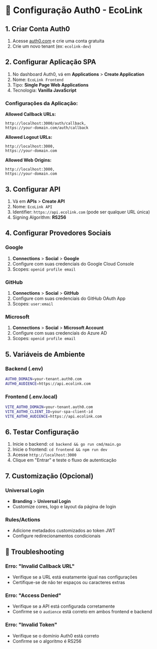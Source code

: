 # 🔐 Configuração Auth0 - EcoLink

## 1. Criar Conta Auth0

1. Acesse [auth0.com](https://auth0.com) e crie uma conta gratuita
2. Crie um novo tenant (ex: `ecolink-dev`)

## 2. Configurar Aplicação SPA

1. No dashboard Auth0, vá em **Applications** > **Create Application**
2. Nome: `EcoLink Frontend`
3. Tipo: **Single Page Web Applications**
4. Tecnologia: **Vanilla JavaScript**

### Configurações da Aplicação:

**Allowed Callback URLs:**
```
http://localhost:3000/auth/callback,
https://your-domain.com/auth/callback
```

**Allowed Logout URLs:**
```
http://localhost:3000,
https://your-domain.com
```

**Allowed Web Origins:**
```
http://localhost:3000,
https://your-domain.com
```

## 3. Configurar API

1. Vá em **APIs** > **Create API**
2. Nome: `EcoLink API`
3. Identifier: `https://api.ecolink.com` (pode ser qualquer URL única)
4. Signing Algorithm: **RS256**

## 4. Configurar Provedores Sociais

### Google
1. **Connections** > **Social** > **Google**
2. Configure com suas credenciais do Google Cloud Console
3. Scopes: `openid profile email`

### GitHub
1. **Connections** > **Social** > **GitHub**
2. Configure com suas credenciais do GitHub OAuth App
3. Scopes: `user:email`

### Microsoft
1. **Connections** > **Social** > **Microsoft Account**
2. Configure com suas credenciais do Azure AD
3. Scopes: `openid profile email`

## 5. Variáveis de Ambiente

### Backend (.env)
```bash
AUTH0_DOMAIN=your-tenant.auth0.com
AUTH0_AUDIENCE=https://api.ecolink.com
```

### Frontend (.env.local)
```bash
VITE_AUTH0_DOMAIN=your-tenant.auth0.com
VITE_AUTH0_CLIENT_ID=your-spa-client-id
VITE_AUTH0_AUDIENCE=https://api.ecolink.com
```

## 6. Testar Configuração

1. Inicie o backend: `cd backend && go run cmd/main.go`
2. Inicie o frontend: `cd frontend && npm run dev`
3. Acesse `http://localhost:3000`
4. Clique em "Entrar" e teste o fluxo de autenticação

## 7. Customização (Opcional)

### Universal Login
- **Branding** > **Universal Login**
- Customize cores, logo e layout da página de login

### Rules/Actions
- Adicione metadados customizados ao token JWT
- Configure redirecionamentos condicionais

## 🔧 Troubleshooting

### Erro: "Invalid Callback URL"
- Verifique se a URL está exatamente igual nas configurações
- Certifique-se de não ter espaços ou caracteres extras

### Erro: "Access Denied"
- Verifique se a API está configurada corretamente
- Confirme se o `audience` está correto em ambos frontend e backend

### Erro: "Invalid Token"
- Verifique se o domínio Auth0 está correto
- Confirme se o algoritmo é RS256